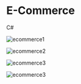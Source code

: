 # E-Commerce
 C#

![ecommerce1](https://github.com/alexwelz/E-Commerce/assets/93561231/aa474428-0a57-4f3c-881c-7373271cd033)

![ecommerce2](https://github.com/alexwelz/E-Commerce/assets/93561231/5bc085bb-f280-4192-b3bb-777dda62a7a3)

![ecommerce3](https://github.com/alexwelz/E-Commerce/assets/93561231/9bdf0f85-47c6-43e5-ac58-a4699835131b)

![ecommerce3](https://github.com/alexwelz/E-Commerce/assets/93561231/49411afc-de36-4481-966e-a1bfee7c6b51)

